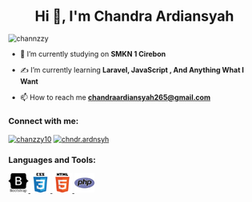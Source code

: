 <h1 align="center">Hi 👋, I'm Chandra Ardiansyah</h1>
<p align="left"> <img src="https://komarev.com/ghpvc/?username=channzzy&label=Profile%20views&color=0e75b6&style=flat" alt="channzzy" /> </p>

- 🏫 I’m currently studying on **SMKN 1 Cirebon**

- ✍️  I’m currently learning **Laravel, JavaScript , And Anything What I Want**

- 📫 How to reach me **chandraardiansyah265@gmail.com**

<h3 align="left">Connect with me:</h3>
<p align="left">
<a href="https://twitter.com/chanzzy10" target="blank"><img align="center" src="https://raw.githubusercontent.com/rahuldkjain/github-profile-readme-generator/master/src/images/icons/Social/twitter.svg" alt="chanzzy10" height="30" width="40" /></a>
<a href="https://instagram.com/chndr.ardnsyh" target="blank"><img align="center" src="https://raw.githubusercontent.com/rahuldkjain/github-profile-readme-generator/master/src/images/icons/Social/instagram.svg" alt="chndr.ardnsyh" height="30" width="40" /></a>
</p>

<h3 align="left">Languages and Tools:</h3>
<p align="left"> <a href="https://getbootstrap.com" target="_blank" rel="noreferrer"> <img src="https://raw.githubusercontent.com/devicons/devicon/master/icons/bootstrap/bootstrap-plain-wordmark.svg" alt="bootstrap" width="40" height="40"/> </a> <a href="https://www.w3schools.com/css/" target="_blank" rel="noreferrer"> <img src="https://raw.githubusercontent.com/devicons/devicon/master/icons/css3/css3-original-wordmark.svg" alt="css3" width="40" height="40"/> </a> <a href="https://www.w3.org/html/" target="_blank" rel="noreferrer"> <img src="https://raw.githubusercontent.com/devicons/devicon/master/icons/html5/html5-original-wordmark.svg" alt="html5" width="40" height="40"/> </a> <a href="https://www.php.net" target="_blank" rel="noreferrer"> <img src="https://raw.githubusercontent.com/devicons/devicon/master/icons/php/php-original.svg" alt="php" width="40" height="40"/> </a> </p>

